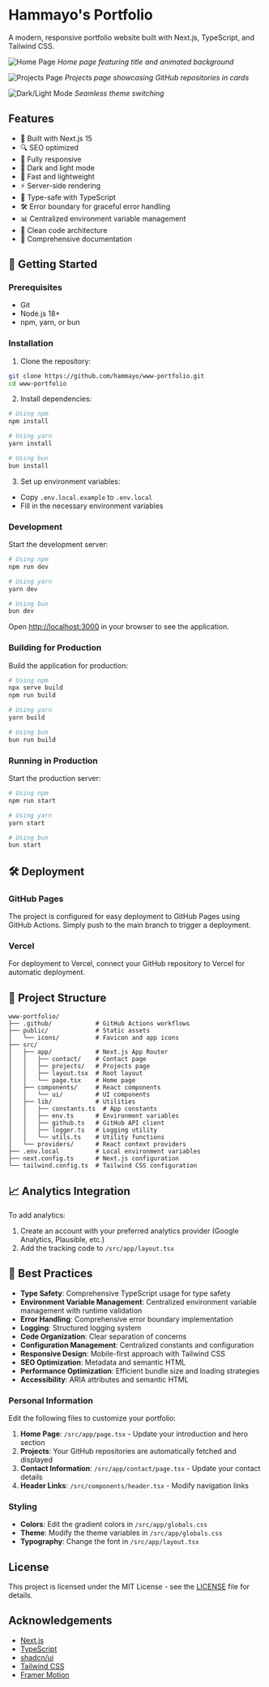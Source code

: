 # Hammayo's Portfolio

A modern, responsive portfolio website built with Next.js, TypeScript, and Tailwind CSS.

![Home Page](/public/screenshots/home.png)
*Home page featuring title and animated background*

![Projects Page](/public/screenshots/projects.png)
*Projects page showcasing GitHub repositories in cards*

![Dark/Light Mode](/public/screenshots/contact.png)
*Seamless theme switching*

## Features

- 🚀 Built with Next.js 15
- 🔍 SEO optimized
- 📱 Fully responsive
- 🎨 Dark and light mode
- 💨 Fast and lightweight
- ⚡ Server-side rendering
- 🧠 Type-safe with TypeScript
- 🛠️ Error boundary for graceful error handling
- 📊 Centralized environment variable management
- 🔄 Clean code architecture
- 📝 Comprehensive documentation

## 🚀 Getting Started

### Prerequisites
- Git
- Node.js 18+
- npm, yarn, or bun

### Installation

1. Clone the repository:
```bash
git clone https://github.com/hammayo/www-portfolio.git
cd www-portfolio
```

2. Install dependencies:
```bash
# Using npm
npm install

# Using yarn
yarn install

# Using bun
bun install
```

3. Set up environment variables:
- Copy `.env.local.example` to `.env.local`
- Fill in the necessary environment variables

### Development

Start the development server:

```bash
# Using npm
npm run dev

# Using yarn
yarn dev

# Using bun
bun dev
```

Open [http://localhost:3000](http://localhost:3000) in your browser to see the application.

### Building for Production

Build the application for production:

```bash
# Using npm
npx serve build     
npm run build

# Using yarn
yarn build

# Using bun
bun run build
```

### Running in Production

Start the production server:

```bash
# Using npm
npm run start

# Using yarn
yarn start

# Using bun
bun start
```

## 🛠️ Deployment

### GitHub Pages

The project is configured for easy deployment to GitHub Pages using GitHub Actions. Simply push to the main branch to trigger a deployment.

### Vercel

For deployment to Vercel, connect your GitHub repository to Vercel for automatic deployment.

## 📂 Project Structure

```
www-portfolio/
├── .github/            # GitHub Actions workflows
├── public/             # Static assets
│   └── icons/          # Favicon and app icons
├── src/
│   ├── app/            # Next.js App Router
│   │   ├── contact/    # Contact page
│   │   ├── projects/   # Projects page
│   │   ├── layout.tsx  # Root layout
│   │   └── page.tsx    # Home page
│   ├── components/     # React components
│   │   └── ui/         # UI components
│   ├── lib/            # Utilities
│   │   ├── constants.ts  # App constants
│   │   ├── env.ts      # Environment variables
│   │   ├── github.ts   # GitHub API client
│   │   ├── logger.ts   # Logging utility
│   │   └── utils.ts    # Utility functions
│   └── providers/      # React context providers
├── .env.local          # Local environment variables
├── next.config.ts      # Next.js configuration
└── tailwind.config.ts  # Tailwind CSS configuration
```

## 📈 Analytics Integration

To add analytics:

1. Create an account with your preferred analytics provider (Google Analytics, Plausible, etc.)
2. Add the tracking code to `/src/app/layout.tsx`



## 🔧 Best Practices

- **Type Safety**: Comprehensive TypeScript usage for type safety
- **Environment Variable Management**: Centralized environment variable management with runtime validation
- **Error Handling**: Comprehensive error boundary implementation
- **Logging**: Structured logging system
- **Code Organization**: Clear separation of concerns
- **Configuration Management**: Centralized constants and configuration
- **Responsive Design**: Mobile-first approach with Tailwind CSS
- **SEO Optimization**: Metadata and semantic HTML
- **Performance Optimization**: Efficient bundle size and loading strategies
- **Accessibility**: ARIA attributes and semantic HTML

### Personal Information

Edit the following files to customize your portfolio:

1. **Home Page**: `/src/app/page.tsx` - Update your introduction and hero section
2. **Projects**: Your GitHub repositories are automatically fetched and displayed
3. **Contact Information**: `/src/app/contact/page.tsx` - Update your contact details
4. **Header Links**: `/src/components/header.tsx` - Modify navigation links

### Styling

- **Colors**: Edit the gradient colors in `/src/app/globals.css`
- **Theme**: Modify the theme variables in `/src/app/globals.css`
- **Typography**: Change the font in `/src/app/layout.tsx`



## License

This project is licensed under the MIT License - see the [LICENSE](LICENSE) file for details.

## Acknowledgements

- [Next.js](https://nextjs.org/)
- [TypeScript](https://www.typescriptlang.org/)
- [shadcn/ui](https://ui.shadcn.com/)
- [Tailwind CSS](https://tailwindcss.com/)
- [Framer Motion](https://www.framer.com/motion/)

